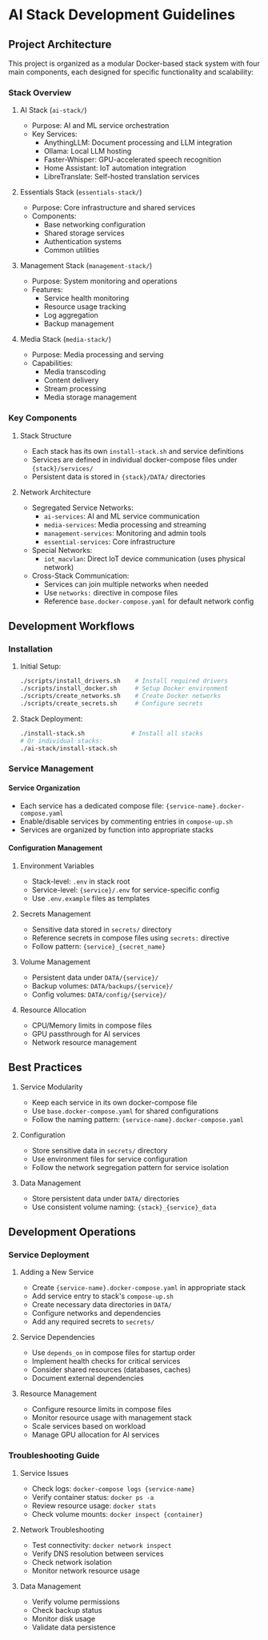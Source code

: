 # AI Stack Development Guidelines

## Project Architecture

This project is organized as a modular Docker-based stack system with four main components, each designed for specific functionality and scalability:

### Stack Overview

1. AI Stack (`ai-stack/`)

   - Purpose: AI and ML service orchestration
   - Key Services:
     - AnythingLLM: Document processing and LLM integration
     - Ollama: Local LLM hosting
     - Faster-Whisper: GPU-accelerated speech recognition
     - Home Assistant: IoT automation integration
     - LibreTranslate: Self-hosted translation services

2. Essentials Stack (`essentials-stack/`)

   - Purpose: Core infrastructure and shared services
   - Components:
     - Base networking configuration
     - Shared storage services
     - Authentication systems
     - Common utilities

3. Management Stack (`management-stack/`)

   - Purpose: System monitoring and operations
   - Features:
     - Service health monitoring
     - Resource usage tracking
     - Log aggregation
     - Backup management

4. Media Stack (`media-stack/`)
   - Purpose: Media processing and serving
   - Capabilities:
     - Media transcoding
     - Content delivery
     - Stream processing
     - Media storage management

### Key Components

1. Stack Structure

   - Each stack has its own `install-stack.sh` and service definitions
   - Services are defined in individual docker-compose files under `{stack}/services/`
   - Persistent data is stored in `{stack}/DATA/` directories

2. Network Architecture
   - Segregated Service Networks:
     - `ai-services`: AI and ML service communication
     - `media-services`: Media processing and streaming
     - `management-services`: Monitoring and admin tools
     - `essential-services`: Core infrastructure
   - Special Networks:
     - `iot_macvlan`: Direct IoT device communication (uses physical network)
   - Cross-Stack Communication:
     - Services can join multiple networks when needed
     - Use `networks:` directive in compose files
     - Reference `base.docker-compose.yaml` for default network config

## Development Workflows

### Installation

1. Initial Setup:

   ```bash
   ./scripts/install_drivers.sh    # Install required drivers
   ./scripts/install_docker.sh     # Setup Docker environment
   ./scripts/create_networks.sh    # Create Docker networks
   ./scripts/create_secrets.sh     # Configure secrets
   ```

2. Stack Deployment:
   ```bash
   ./install-stack.sh             # Install all stacks
   # Or individual stacks:
   ./ai-stack/install-stack.sh
   ```

### Service Management

#### Service Organization

- Each service has a dedicated compose file: `{service-name}.docker-compose.yaml`
- Enable/disable services by commenting entries in `compose-up.sh`
- Services are organized by function into appropriate stacks

#### Configuration Management

1. Environment Variables

   - Stack-level: `.env` in stack root
   - Service-level: `{service}/.env` for service-specific config
   - Use `.env.example` files as templates

2. Secrets Management

   - Sensitive data stored in `secrets/` directory
   - Reference secrets in compose files using `secrets:` directive
   - Follow pattern: `{service}_{secret_name}`

3. Volume Management

   - Persistent data under `DATA/{service}/`
   - Backup volumes: `DATA/backups/{service}/`
   - Config volumes: `DATA/config/{service}/`

4. Resource Allocation
   - CPU/Memory limits in compose files
   - GPU passthrough for AI services
   - Network resource management

## Best Practices

1. Service Modularity

   - Keep each service in its own docker-compose file
   - Use `base.docker-compose.yaml` for shared configurations
   - Follow the naming pattern: `{service-name}.docker-compose.yaml`

2. Configuration

   - Store sensitive data in `secrets/` directory
   - Use environment files for service configuration
   - Follow the network segregation pattern for service isolation

3. Data Management
   - Store persistent data under `DATA/` directories
   - Use consistent volume naming: `{stack}_{service}_data`

## Development Operations

### Service Deployment

1. Adding a New Service

   - Create `{service-name}.docker-compose.yaml` in appropriate stack
   - Add service entry to stack's `compose-up.sh`
   - Create necessary data directories in `DATA/`
   - Configure networks and dependencies
   - Add any required secrets to `secrets/`

2. Service Dependencies

   - Use `depends_on` in compose files for startup order
   - Implement health checks for critical services
   - Consider shared resources (databases, caches)
   - Document external dependencies

3. Resource Management
   - Configure resource limits in compose files
   - Monitor resource usage with management stack
   - Scale services based on workload
   - Manage GPU allocation for AI services

### Troubleshooting Guide

1. Service Issues

   - Check logs: `docker-compose logs {service-name}`
   - Verify container status: `docker ps -a`
   - Review resource usage: `docker stats`
   - Check volume mounts: `docker inspect {container}`

2. Network Troubleshooting

   - Test connectivity: `docker network inspect`
   - Verify DNS resolution between services
   - Check network isolation
   - Monitor network resource usage

3. Data Management
   - Verify volume permissions
   - Check backup status
   - Monitor disk usage
   - Validate data persistence
